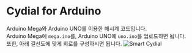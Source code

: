 # Cydial for Arduino
Arduino Mega와 Arduino UNO를 이용한 해시계 코드입니다.  
Arduino Mega에 `mega.ino`를, Arduino UNO에 `uno.ino`를 업로드하면 됩니다.  
또한, 아래 결선도에 맞게 회로를 구성하시면 됩니다.
![Smart Cydial](https://github.com/cydial/cydial-arduino/assets/65375075/9a3568a5-9b62-4e8e-a4f2-835dfbb2c40c)
